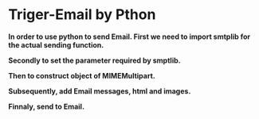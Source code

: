 # Triger-Email by Pthon

**In order to  use python to send Email. First we need to import smtplib for the actual sending function.**

**Secondly to set the parameter required by smptlib.**

**Then to construct object of MIMEMultipart.**

**Subsequently, add Email messages, html and images.**

**Finnaly, send to Email.**
